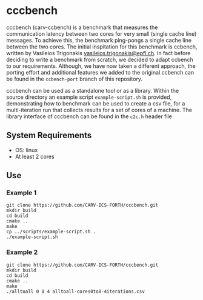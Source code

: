 cccbench
=======

cccbench (carv-ccbench) is a benchmark that measures the communication latency between two cores for very small (single cache line) messages.
To achieve this, the benchmark ping-pongs a single cache line between the two cores.
The initial inspitation for this benchmark is ccbench, written by Vasileios Trigonakis <vasileios.trigonakis@epfl.ch>. In fact before deciding to write
a benchmark from scratch, we decided to adapt ccbench to our requirements. Although, we have now taken a different approach, the porting effort and additional features we added to the original ccbench can be found in the `ccbench-port` branch of this repository.

cccbench can be used as a standalone tool or as a library. Within the source directory an example script `example-script.sh` is provided, demonstrating how to benchmark can be used to create a csv file, for a multi-iteration run that collects results for a set of cores of a machine.
The library interface of cccbench can be found in the `c2c.h` header file

## System Requirements
- OS: linux
- At least 2 cores 

## Use

### Example 1

```
git clone https://github.com/CARV-ICS-FORTH/cccbench.git
mkdir build
cd build
cmake ..
make
cp ../scripts/example-script.sh .
./example-script.sh
```
### Example 2

```
git clone https://github.com/CARV-ICS-FORTH/cccbench.git
mkdir build
cd build
cmake ..
make
./alltoall 0 8 4 alltoall-cores0to8-4iterations.csv
```
